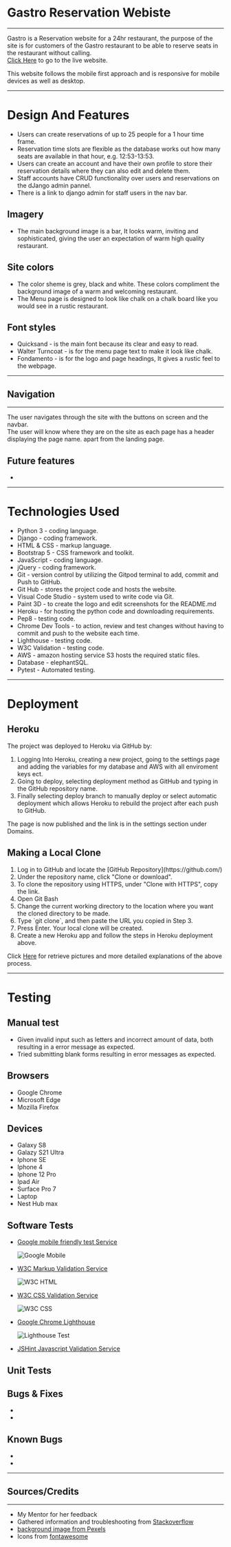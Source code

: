 <h1>Gastro Reservation Webiste</h1>
<hr>
    <p>Gastro is a Reservation website for a 24hr restaurant, the purpose of the site is for customers of the Gastro restaurant to be able to reserve seats in the restaurant without calling.<br> 
    <a href="https://reservation-system-jca.herokuapp.com/">Click Here</a> to go to the live website.
</p>
<p>This website follows the mobile first approach and is responsive for mobile devices as well as desktop.</p>

<hr>
<h1>Design And Features</h1>
<ul>
    <li>Users can create reservations of up to 25 people for a 1 hour time frame.</li>
    <li>Reservation time slots are flexible as the database works out how many seats are available in that hour, e.g. 12:53-13:53.</li>
    <li>Users can create an account and have their own profile to store their reservation details where they can also edit and delete them.</li>
    <li>Staff accounts have CRUD functionality over users and reservations on the dJango admin pannel.</li>
    <li>There is a link to django admin for staff users in the nav bar.</li>
</ul>
<h2>Imagery</h2>
<ul>
    <li>The main background image is a bar, It looks warm, inviting and sophisticated, giving the user an expectation of warm high quality restaurant.</li>
</ul>
<h2>Site colors</h2>
<ul>
    <li>The color sheme is grey, black and white. These colors compliment the background image of a warm and welcoming restaurant.</li>
    <li>The Menu page is designed to look like chalk on a chalk board like you would see in a rustic restaurant.</li>
</ul>

<h2>Font styles</h2>
<ul>
    <li>Quicksand - is the main font because its clear and easy to read.</li>
    <li>Walter Turncoat - is for the menu page text to make it look like chalk.</li>
    <li>Fondamento - is for the logo and page headings, It gives a rustic feel to the webpage.</li>
</ul>
<hr>
<h2>Navigation</h2>
<hr>
<p>The user navigates through the site with the buttons on screen and the navbar. <br>
The user will know where they are on the site as each page has a header displaying the page name. apart from the landing page.</p>

<h2>Future features</h2>
<ul>
    <li></li>
</ul>
<hr>

<h1>Technologies Used</h1>
<ul>
    <li>Python 3 - coding language.</li>
    <li>Django - coding framework.</li>
    <li>HTML & CSS - markup language.</li>
    <li>Bootstrap 5 - CSS framework and toolkit.</li>
    <li>JavaScript - coding language.</li>
    <li>jQuery - coding framework.</li>
    <li>Git - version control by utilizing the Gitpod terminal to add, commit and Push to GitHub.</li>
    <li>Git Hub - stores the project code and hosts the website.</li>
    <li>Visual Code Studio - system used to write code via Git.</li>
    <li>Paint 3D - to create the logo and edit screenshots for the README.md</li>
    <li>Heroku - for hosting the python code and downloading requirements.</li>
    <li>Pep8 - testing code.</li>
    <li>Chrome Dev Tools - to action, review and test changes without having to commit and push to the website each time.</li>
    <li>Lighthouse - testing code.</li>
    <li>W3C Validation - testing code.</li>
    <li>AWS - amazon hosting service S3 hosts the required static files.</li>
    <li>Database - elephantSQL.</li>
    <li>Pytest - Automated testing.</li>
</ul>
<hr>
<h1>Deployment</h1>
<h2>Heroku</h2>
The project was deployed to Heroku via GitHub by:
<ol>
    <li>Logging Into Heroku, creating a new project, going to the settings page and adding the variables for my database and AWS with all enviroment keys ect.</li>
    <li>Going to deploy, selecting deployment method as GitHub and typing in the GitHub repository name.</li>
    <li>Finally selecting deploy branch to manually deploy or select automatic deployment which allows Heroku to rebuild the project after each push to GitHub.</li>
</ol>
The page is now published and the link is in the settings section under Domains.

<br>

<h2>Making a Local Clone</h2>
<ol>
<li>Log in to GitHub and locate the [GitHub Repository](https://github.com/)</li>
<li>Under the repository name, click "Clone or download".</li>
<li>To clone the repository using HTTPS, under "Clone with HTTPS", copy the link.</li>
<li>Open Git Bash</li>
<li>Change the current working directory to the location where you want the cloned directory to be made.</li>
<li>Type `git clone`, and then paste the URL you copied in Step 3.</li>
<li>Press Enter. Your local clone will be created.</li>
<li>Create a new Heroku app and follow the steps in Heroku deployment above.</li>
</ol>

Click [Here](https://help.github.com/en/github/creating-cloning-and-archiving-repositories/cloning-a-repository#cloning-a-repository-to-github-desktop) for retrieve pictures and more detailed explanations of the above process.
    
<hr>
<h1>Testing</h1>
<h2>Manual test</h2>
<ul>
    <li>Given invalid input such as letters and incorrect amount of data, both resulting in a error message as expected.</li>
    <li>Tried submitting blank forms resulting in error messages as expected.</li>
</ul>
<h2>Browsers</h2>
<ul>
    <li>Google Chrome</li>
    <li>Microsoft Edge</li>
    <li>Mozilla Firefox</li>
</ul>
<h2>Devices</h2>
<ul>
    <li>Galaxy S8</li>
    <li>Galazy S21 Ultra</li>
    <li>Iphone SE</li>
    <li>Iphone 4</li>
    <li>Iphone 12 Pro</li>
    <li>Ipad Air</li>
    <li>Surface Pro 7</li>
    <li>Laptop</li>
    <li>Nest Hub max</li>
</ul>

<h2>Software Tests</h2>
<ul>
    <li><a href="https://search.google.com/test/mobile-friendly" target="_blank" rel="noopener">Google mobile friendly test Service</a></li>

![Google Mobile]()
    <li><a href="https://validator.w3.org/" target="_blank" rel="noopener">W3C Markup Validation Service</a></li>

![W3C HTML]()
    <li><a href="https://jigsaw.w3.org/css-validator/" target="_blank" rel="noopener">W3C CSS Validation Service</a></li>

![W3C CSS]()
    <li><a href="https://developers.google.com/web/tools/lighthouse" target="_blank" rel="noopener">Google Chrome Lighthouse</a></li>

![Lighthouse Test]()
    <li><a href="https://jshint.com/" target="_blank" rel="noopener">JSHint Javascript Validation Service</a></li>
</ul>
<h2>Unit Tests</h2>
<p></p>

<h2>Bugs & Fixes</h2>
<ul>
   <li></li>
   <li></li>
</ul>

<h2>Known Bugs</h2>
<ul>
    <li></li>
    <li></li>
</ul>
<hr>
<h2>Sources/Credits</h2>
<hr>
<ul>
    <li>My Mentor for her feedback</li>
    <li>Gathered information and troubleshooting from <a href="https://stackoverflow.com/" target="_blank" rel="noopener">Stackoverflow</li>
    <li>background image from <a href="https://www.pexels.com/" target="_blank" rel="noopener">Pexels</a></li>
    <li>Icons from <a href="https://fontawesome.com/search?o=r&m=free" target="_blank" rel="noopener">fontawesome</a></li>
